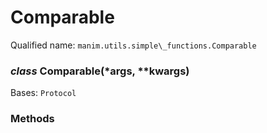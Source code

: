 # Comparable

Qualified name: `manim.utils.simple\_functions.Comparable`

### *class* Comparable(\*args, \*\*kwargs)

Bases: `Protocol`

### Methods
